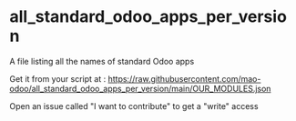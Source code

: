 # all_standard_odoo_apps_per_version
A file listing all the names of standard Odoo apps



Get it from your script at : https://raw.githubusercontent.com/mao-odoo/all_standard_odoo_apps_per_version/main/OUR_MODULES.json





Open an issue called "I want to contribute" to get a "write" access

